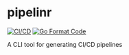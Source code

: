 # pipelinr 
[![CI/CD](https://github.com/Zachdehooge/pipelinr/actions/workflows/golang.yml/badge.svg)](https://github.com/Zachdehooge/pipelinr/actions/workflows/golang.yml)
[![Go Format Code](https://github.com/Zachdehooge/pipelinr/actions/workflows/format.yml/badge.svg)](https://github.com/Zachdehooge/pipelinr/actions/workflows/format.yml)

A CLI tool for generating CI/CD pipelines
